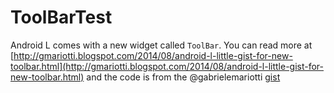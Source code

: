 ToolBarTest
============

Android L comes with a new widget called `ToolBar`. You can read more at [http://gmariotti.blogspot.com/2014/08/android-l-little-gist-for-new-toolbar.html](http://gmariotti.blogspot.com/2014/08/android-l-little-gist-for-new-toolbar.html) and the code is from the @gabrielemariotti [gist](https://gist.github.com/gabrielemariotti/ae63392e1c70bc33af8b)

